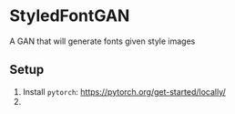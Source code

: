 # StyledFontGAN
A GAN that will generate fonts given style images

## Setup
1. Install `pytorch`: https://pytorch.org/get-started/locally/
2.